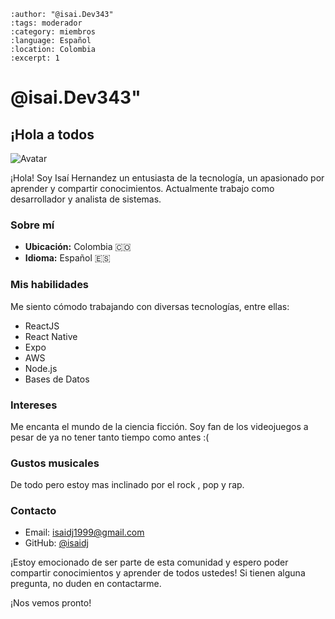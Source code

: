 ```{post} 2023-07-21
:author: "@isai.Dev343"
:tags: moderador
:category: miembros
:language: Español
:location: Colombia
:excerpt: 1
```

# @isai.Dev343"

## ¡Hola a todos

![Avatar](https://tecnofacil.s3.amazonaws.com/monta+puercos.jpg)

¡Hola! Soy Isaí Hernandez un entusiasta de la tecnología, un apasionado por aprender y compartir conocimientos. Actualmente trabajo como desarrollador y analista de sistemas.

### Sobre mí

- **Ubicación:** Colombia 🇨🇴
- **Idioma:** Español 🇪🇸

### Mis habilidades

Me siento cómodo trabajando con diversas tecnologías, entre ellas:

- ReactJS
- React Native
- Expo
- AWS
- Node.js
- Bases de Datos

### Intereses

Me encanta  el mundo de la ciencia ficción. Soy fan de los videojuegos a pesar de ya no tener tanto tiempo como antes :(

### Gustos musicales

De todo pero estoy mas inclinado por el rock , pop y rap.

### Contacto

- Email: <isaidj1999@gmail.com>
- GitHub: [@isaidj](https://github.com/isaidj)

¡Estoy emocionado de ser parte de esta comunidad y espero poder compartir conocimientos y aprender de todos ustedes! Si tienen alguna pregunta, no duden en contactarme.

¡Nos vemos pronto!
